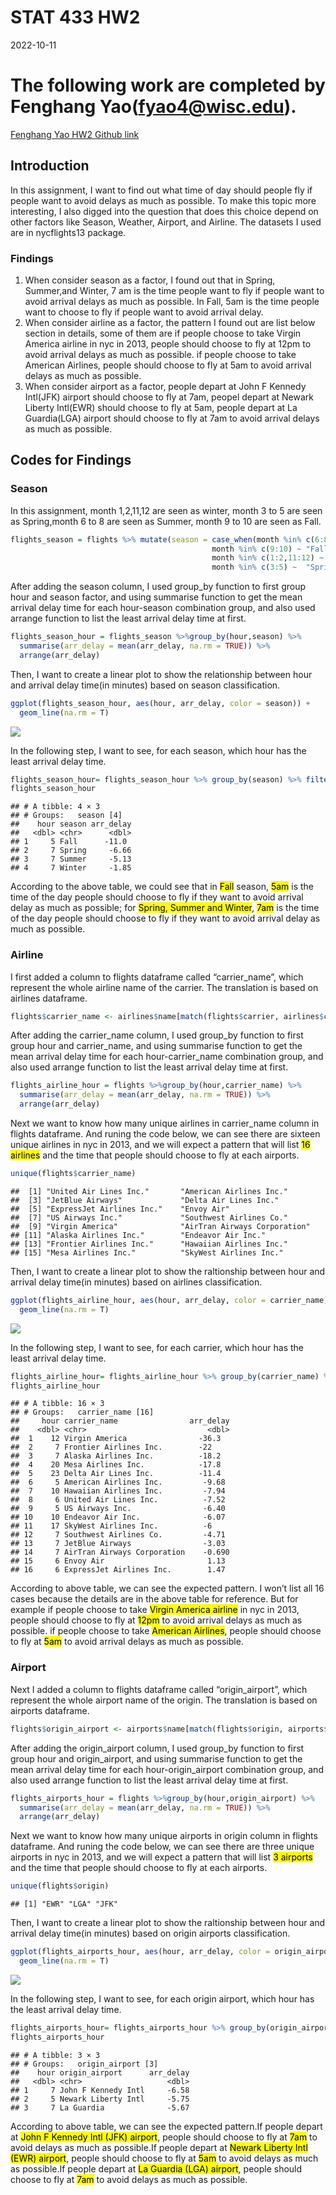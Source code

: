 STAT 433 HW2
================
2022-10-11

# The following work are completed by Fenghang Yao(<fyao4@wisc.edu>).

[Fenghang Yao HW2 Github
link](https://github.com/dorisyao06/STAT-433-HW2)

## Introduction

In this assignment, I want to find out what time of day should people
fly if people want to avoid delays as much as possible. To make this
topic more interesting, I also digged into the question that does this
choice depend on other factors like Season, Weather, Airport, and
Airline. The datasets I used are in nycflights13 package.

### Findings

1.  When consider season as a factor, I found out that in Spring,
    Summer,and Winter, 7 am is the time people want to fly if people
    want to avoid arrival delays as much as possible. In Fall, 5am is
    the time people want to choose to fly if people want to avoid
    arrival delay.
2.  When consider airline as a factor, the pattern I found out are list
    below section in details, some of them are if people choose to take
    Virgin America airline in nyc in 2013, people should choose to fly
    at 12pm to avoid arrival delays as much as possible. if people
    choose to take American Airlines, people should choose to fly at 5am
    to avoid arrival delays as much as possible.
3.  When consider airport as a factor, people depart at John F Kennedy
    Intl(JFK) airport should choose to fly at 7am, peopel depart at
    Newark Liberty Intl(EWR) should choose to fly at 5am, people depart
    at La Guardia(LGA) airport should choose to fly at 7am to avoid
    arrival delays as much as possible.

## Codes for Findings

### Season

In this assignment, month 1,2,11,12 are seen as winter, month 3 to 5 are
seen as Spring,month 6 to 8 are seen as Summer, month 9 to 10 are seen
as Fall.

``` r
flights_season = flights %>% mutate(season = case_when(month %in% c(6:8) ~ "Summer",
                                             month %in% c(9:10) ~ "Fall",
                                             month %in% c(1:2,11:12) ~ "Winter",
                                             month %in% c(3:5) ~  "Spring"))
```

After adding the season column, I used group_by function to first group
hour and season factor, and using summarise function to get the mean
arrival delay time for each hour-season combination group, and also used
arrange function to list the least arrival delay time at first.

``` r
flights_season_hour = flights_season %>%group_by(hour,season) %>%
  summarise(arr_delay = mean(arr_delay, na.rm = TRUE)) %>%
  arrange(arr_delay)
```

Then, I want to create a linear plot to show the relationship between
hour and arrival delay time(in minutes) based on season classification.

``` r
ggplot(flights_season_hour, aes(hour, arr_delay, color = season)) +
  geom_line(na.rm = T) 
```

![](README_files/figure-gfm/unnamed-chunk-3-1.png)<!-- -->

In the following step, I want to see, for each season, which hour has
the least arrival delay time.

``` r
flights_season_hour= flights_season_hour %>% group_by(season) %>% filter(arr_delay == min(arr_delay,na.rm = T))
flights_season_hour
```

    ## # A tibble: 4 × 3
    ## # Groups:   season [4]
    ##    hour season arr_delay
    ##   <dbl> <chr>      <dbl>
    ## 1     5 Fall      -11.0 
    ## 2     7 Spring     -6.66
    ## 3     7 Summer     -5.13
    ## 4     7 Winter     -1.85

According to the above table, we could see that in
<mark style="background-color: #FFFF00">Fall</mark> season,
<mark style="background-color: #FFFF00">5am</mark> is the time of the
day people should choose to fly if they want to avoid arrival delay as
much as possible; for <mark style="background-color: #FFFF00">Spring,
Summer and Winter</mark>,
<mark style="background-color: #FFFF00">7am</mark> is the time of the
day people should choose to fly if they want to avoid arrival delay as
much as possible.

### Airline

I first added a column to flights dataframe called “carrier_name”, which
represent the whole airline name of the carrier. The translation is
based on airlines dataframe.

``` r
flights$carrier_name <- airlines$name[match(flights$carrier, airlines$carrier)]
```

After adding the carrier_name column, I used group_by function to first
group hour and carrier_name, and using summarise function to get the
mean arrival delay time for each hour-carrier_name combination group,
and also used arrange function to list the least arrival delay time at
first.

``` r
flights_airline_hour = flights %>%group_by(hour,carrier_name) %>%
  summarise(arr_delay = mean(arr_delay, na.rm = TRUE)) %>%
  arrange(arr_delay)
```

Next we want to know how many unique airlines in carrier_name column in
flights dataframe. And runing the code below, we can see there are
sixteen unique airlines in nyc in 2013, and we will expect a pattern
that will list <mark style="background-color: #FFFF00">16
airlines</mark> and the time that people should choose to fly at each
airports.

``` r
unique(flights$carrier_name)
```

    ##  [1] "United Air Lines Inc."       "American Airlines Inc."     
    ##  [3] "JetBlue Airways"             "Delta Air Lines Inc."       
    ##  [5] "ExpressJet Airlines Inc."    "Envoy Air"                  
    ##  [7] "US Airways Inc."             "Southwest Airlines Co."     
    ##  [9] "Virgin America"              "AirTran Airways Corporation"
    ## [11] "Alaska Airlines Inc."        "Endeavor Air Inc."          
    ## [13] "Frontier Airlines Inc."      "Hawaiian Airlines Inc."     
    ## [15] "Mesa Airlines Inc."          "SkyWest Airlines Inc."

Then, I want to create a linear plot to show the raltionship between
hour and arrival delay time(in minutes) based on airlines
classification.

``` r
ggplot(flights_airline_hour, aes(hour, arr_delay, color = carrier_name)) +
  geom_line(na.rm = T) 
```

![](README_files/figure-gfm/unnamed-chunk-8-1.png)<!-- -->

In the following step, I want to see, for each carrier, which hour has
the least arrival delay time.

``` r
flights_airline_hour= flights_airline_hour %>% group_by(carrier_name) %>% filter(arr_delay == min(arr_delay,na.rm = T))
flights_airline_hour
```

    ## # A tibble: 16 × 3
    ## # Groups:   carrier_name [16]
    ##     hour carrier_name                arr_delay
    ##    <dbl> <chr>                           <dbl>
    ##  1    12 Virgin America                -36.3  
    ##  2     7 Frontier Airlines Inc.        -22    
    ##  3     7 Alaska Airlines Inc.          -18.2  
    ##  4    20 Mesa Airlines Inc.            -17.8  
    ##  5    23 Delta Air Lines Inc.          -11.4  
    ##  6     5 American Airlines Inc.         -9.68 
    ##  7    10 Hawaiian Airlines Inc.         -7.94 
    ##  8     6 United Air Lines Inc.          -7.52 
    ##  9     5 US Airways Inc.                -6.40 
    ## 10    10 Endeavor Air Inc.              -6.07 
    ## 11    17 SkyWest Airlines Inc.          -6    
    ## 12     7 Southwest Airlines Co.         -4.71 
    ## 13     7 JetBlue Airways                -3.03 
    ## 14     7 AirTran Airways Corporation    -0.690
    ## 15     6 Envoy Air                       1.13 
    ## 16     6 ExpressJet Airlines Inc.        1.47

According to above table, we can see the expected pattern. I won’t list
all 16 cases because the details are in the above table for reference.
But for example if people choose to take
<mark style="background-color: #FFFF00">Virgin America airline</mark> in
nyc in 2013, people should choose to fly at
<mark style="background-color: #FFFF00">12pm</mark> to avoid arrival
delays as much as possible. if people choose to take
<mark style="background-color: #FFFF00">American Airlines</mark>, people
should choose to fly at
<mark style="background-color: #FFFF00">5am</mark> to avoid arrival
delays as much as possible.

### Airport

Next I added a column to flights dataframe called “origin_airport”,
which represent the whole airport name of the origin. The translation is
based on airports dataframe.

``` r
flights$origin_airport <- airports$name[match(flights$origin, airports$faa)]
```

After adding the origin_airport column, I used group_by function to
first group hour and origin_airport, and using summarise function to get
the mean arrival delay time for each hour-origin_airport combination
group, and also used arrange function to list the least arrival delay
time at first.

``` r
flights_airports_hour = flights %>%group_by(hour,origin_airport) %>%
  summarise(arr_delay = mean(arr_delay, na.rm = TRUE)) %>%
  arrange(arr_delay)
```

Next we want to know how many unique airports in origin column in
flights dataframe. And runing the code below, we can see there are three
unique airports in nyc in 2013, and we will expect a pattern that will
list <mark style="background-color: #FFFF00">3 airports</mark> and the
time that people should choose to fly at each airports.

``` r
unique(flights$origin)
```

    ## [1] "EWR" "LGA" "JFK"

Then, I want to create a linear plot to show the raltionship between
hour and arrival delay time(in minutes) based on origin airports
classification.

``` r
ggplot(flights_airports_hour, aes(hour, arr_delay, color = origin_airport)) +
  geom_line(na.rm = T) 
```

![](README_files/figure-gfm/unnamed-chunk-13-1.png)<!-- -->

In the following step, I want to see, for each origin airport, which
hour has the least arrival delay time.

``` r
flights_airports_hour= flights_airports_hour %>% group_by(origin_airport) %>% filter(arr_delay == min(arr_delay,na.rm = T))
flights_airports_hour
```

    ## # A tibble: 3 × 3
    ## # Groups:   origin_airport [3]
    ##    hour origin_airport      arr_delay
    ##   <dbl> <chr>                   <dbl>
    ## 1     7 John F Kennedy Intl     -6.58
    ## 2     5 Newark Liberty Intl     -5.75
    ## 3     7 La Guardia              -5.67

According to above table, we can see the expected pattern.If people
depart at <mark style="background-color: #FFFF00">John F Kennedy Intl
(JFK) airport</mark>, people should choose to fly at
<mark style="background-color: #FFFF00">7am</mark> to avoid delays as
much as possible.If people depart at
<mark style="background-color: #FFFF00">Newark Liberty Intl (EWR)
airport</mark>, people should choose to fly at
<mark style="background-color: #FFFF00">5am</mark> to avoid delays as
much as possible.If people depart at
<mark style="background-color: #FFFF00">La Guardia (LGA) airport</mark>,
people should choose to fly at
<mark style="background-color: #FFFF00">7am</mark> to avoid delays as
much as possible.
